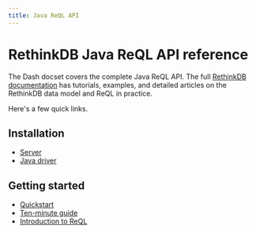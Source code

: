 ```yaml
---
title: Java ReQL API
---
```


# RethinkDB Java ReQL API reference

The Dash docset covers the complete Java ReQL API. The full [RethinkDB documentation](http://rethinkdb.com/docs/) has tutorials, examples, and detailed articles on the RethinkDB data model and ReQL in practice.

Here's a few quick links.

## Installation

* [Server](http://rethinkdb.com/docs/install/)
* [Java driver](http://rethinkdb.com/docs/install-drivers/java/)

## Getting started

* [Quickstart](http://rethinkdb.com/docs/quickstart/)
* [Ten-minute guide](http://rethinkdb.com/docs/guide/java/)
* [Introduction to ReQL](http://rethinkdb.com/docs/introduction-to-reql/)

